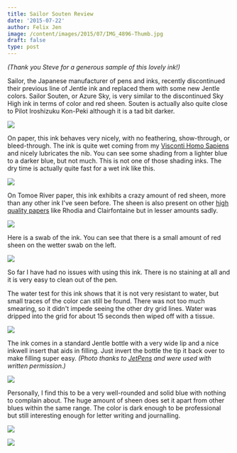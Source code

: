 ```yaml
---
title: Sailor Souten Review
date: '2015-07-22'
author: Felix Jen
image: /content/images/2015/07/IMG_4896-Thumb.jpg
draft: false
type: post
---
```

*(Thank you Steve for a generous sample of this lovely ink!)*

Sailor, the Japanese manufacturer of pens and inks, recently discontinued their previous line of Jentle ink and replaced them with some new Jentle colors. Sailor Souten, or Azure Sky, is very similar to the discontinued Sky High ink in terms of color and red sheen. Souten is actually also quite close to Pilot Iroshizuku Kon-Peki although it is a tad bit darker.

![](/content/images/2015/07/IMG_4896.jpg)

On paper, this ink behaves very nicely, with no feathering, show-through, or bleed-through. The ink is quite wet coming from my [Visconti Homo Sapiens](/visconti-homo-sapiens-review/) and nicely lubricates the nib. You can see some shading from a lighter blue to a darker blue, but not much. This is not one of those shading inks. The dry time is actually quite fast for a wet ink like this.

![](/content/images/2015/07/IMG_4894.jpg)

On Tomoe River paper, this ink exhibits a crazy amount of red sheen, more than any other ink I've seen before. The sheen is also present on other [high quality papers](/best-papers-for-fountain-pens/#anchor) like Rhodia and Clairfontaine but in lesser amounts sadly. 

![](/content/images/2015/07/IMG_0069.jpg)

Here is a swab of the ink. You can see that there is a small amount of red sheen on the wetter swab on the left. 

![](/content/images/2015/07/IMG_4891.jpg)

So far I have had no issues with using this ink. There is no staining at all and it is very easy to clean out of the pen. 

The water test for this ink shows that it is not very resistant to water, but small traces of the color can still be found. There was not too much smearing, so it didn't impede seeing the other dry grid lines. Water was dripped into the grid for about 15 seconds then wiped off with a tissue.

![](/content/images/2015/07/IMG_4890.jpg)

The ink comes in a standard Jentle bottle with a very wide lip and a nice inkwell insert that aids in filling. Just invert the bottle the tip it back over to make filling super easy. *(Photo thanks to [JetPens](http://www.jetpens.com/) and were used with written permission.)*

![](http://static1.jetpens.com//images/a/000/060/60492.JPG)

Personally, I find this to be a very well-rounded and solid blue with nothing to complain about. The huge amount of sheen does set it apart from other blues within the same range. The color is dark enough to be professional but still interesting enough for letter writing and journalling.

![](/content/images/2015/07/IMG_4892.jpg)

![](/content/images/2015/07/Scan.jpg)
